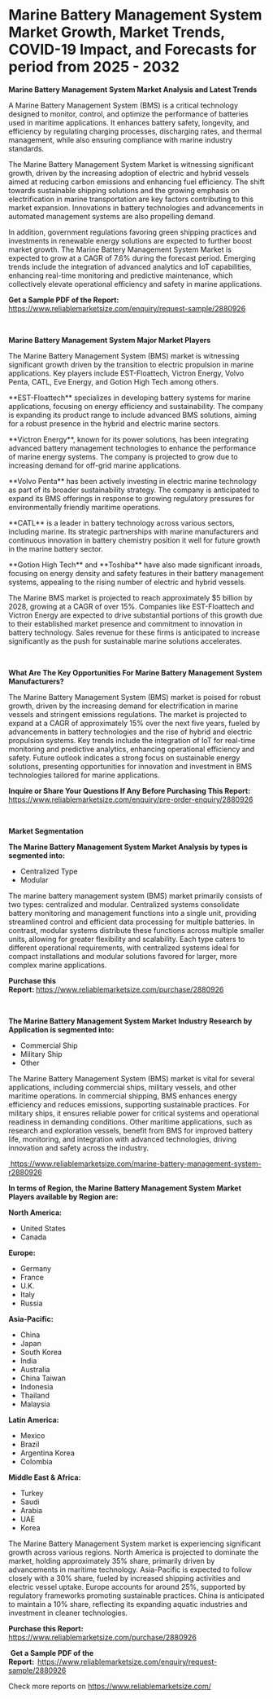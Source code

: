 <p><h1>Marine Battery Management System Market Growth, Market Trends, COVID-19 Impact, and Forecasts for period from 2025 - 2032</h1></p><p><strong>Marine Battery Management System Market Analysis and Latest Trends</strong></p>
<p><p>A Marine Battery Management System (BMS) is a critical technology designed to monitor, control, and optimize the performance of batteries used in maritime applications. It enhances battery safety, longevity, and efficiency by regulating charging processes, discharging rates, and thermal management, while also ensuring compliance with marine industry standards.</p><p>The Marine Battery Management System Market is witnessing significant growth, driven by the increasing adoption of electric and hybrid vessels aimed at reducing carbon emissions and enhancing fuel efficiency. The shift towards sustainable shipping solutions and the growing emphasis on electrification in marine transportation are key factors contributing to this market expansion. Innovations in battery technologies and advancements in automated management systems are also propelling demand.</p><p>In addition, government regulations favoring green shipping practices and investments in renewable energy solutions are expected to further boost market growth. The Marine Battery Management System Market is expected to grow at a CAGR of 7.6% during the forecast period. Emerging trends include the integration of advanced analytics and IoT capabilities, enhancing real-time monitoring and predictive maintenance, which collectively elevate operational efficiency and safety in marine applications.</p></p>
<p><strong>Get a Sample PDF of the Report:&nbsp;</strong> <a href="https://www.reliablemarketsize.com/enquiry/request-sample/2880926?utm_campaign=2778&utm_medium=2&utm_source=Github&utm_content=ia&utm_term=12032025&utm_id=marine-battery-management-system">https://www.reliablemarketsize.com/enquiry/request-sample/2880926</a></p>
<p>&nbsp;</p>
<p><strong>Marine Battery Management System Major Market Players</strong></p>
<p><p>The Marine Battery Management System (BMS) market is witnessing significant growth driven by the transition to electric propulsion in marine applications. Key players include EST-Floattech, Victron Energy, Volvo Penta, CATL, Eve Energy, and Gotion High Tech among others.</p><p>**EST-Floattech** specializes in developing battery systems for marine applications, focusing on energy efficiency and sustainability. The company is expanding its product range to include advanced BMS solutions, aiming for a robust presence in the hybrid and electric marine sectors.</p><p>**Victron Energy**, known for its power solutions, has been integrating advanced battery management technologies to enhance the performance of marine energy systems. The company is projected to grow due to increasing demand for off-grid marine applications.</p><p>**Volvo Penta** has been actively investing in electric marine technology as part of its broader sustainability strategy. The company is anticipated to expand its BMS offerings in response to growing regulatory pressures for environmentally friendly maritime operations.</p><p>**CATL** is a leader in battery technology across various sectors, including marine. Its strategic partnerships with marine manufacturers and continuous innovation in battery chemistry position it well for future growth in the marine battery sector.</p><p>**Gotion High Tech** and **Toshiba** have also made significant inroads, focusing on energy density and safety features in their battery management systems, appealing to the rising number of electric and hybrid vessels.</p><p>The Marine BMS market is projected to reach approximately $5 billion by 2028, growing at a CAGR of over 15%. Companies like EST-Floattech and Victron Energy are expected to drive substantial portions of this growth due to their established market presence and commitment to innovation in battery technology. Sales revenue for these firms is anticipated to increase significantly as the push for sustainable marine solutions accelerates.</p></p>
<p>&nbsp;</p>
<p><strong>What Are The Key Opportunities For Marine Battery Management System Manufacturers?</strong></p>
<p><p>The Marine Battery Management System (BMS) market is poised for robust growth, driven by the increasing demand for electrification in marine vessels and stringent emissions regulations. The market is projected to expand at a CAGR of approximately 15% over the next five years, fueled by advancements in battery technologies and the rise of hybrid and electric propulsion systems. Key trends include the integration of IoT for real-time monitoring and predictive analytics, enhancing operational efficiency and safety. Future outlook indicates a strong focus on sustainable energy solutions, presenting opportunities for innovation and investment in BMS technologies tailored for marine applications.</p></p>
<p><strong>Inquire or Share Your Questions If Any Before Purchasing This Report:</strong> <a href="https://www.reliablemarketsize.com/enquiry/pre-order-enquiry/2880926?utm_campaign=2778&utm_medium=2&utm_source=Github&utm_content=ia&utm_term=12032025&utm_id=marine-battery-management-system">https://www.reliablemarketsize.com/enquiry/pre-order-enquiry/2880926</a></p>
<p>&nbsp;</p>
<p><strong>Market Segmentation</strong></p>
<p><strong>The Marine Battery Management System Market Analysis by types is segmented into:</strong></p>
<p><ul><li>Centralized Type</li><li>Modular</li></ul></p>
<p><p>The marine battery management system (BMS) market primarily consists of two types: centralized and modular. Centralized systems consolidate battery monitoring and management functions into a single unit, providing streamlined control and efficient data processing for multiple batteries. In contrast, modular systems distribute these functions across multiple smaller units, allowing for greater flexibility and scalability. Each type caters to different operational requirements, with centralized systems ideal for compact installations and modular solutions favored for larger, more complex marine applications.</p></p>
<p><strong>Purchase this Report:&nbsp;</strong><a href="https://www.reliablemarketsize.com/purchase/2880926?utm_campaign=2778&utm_medium=2&utm_source=Github&utm_content=ia&utm_term=12032025&utm_id=marine-battery-management-system">https://www.reliablemarketsize.com/purchase/2880926</a></p>
<p>&nbsp;</p>
<p><strong>The Marine Battery Management System Market Industry Research by Application is segmented into:</strong></p>
<p><ul><li>Commercial Ship</li><li>Military Ship</li><li>Other</li></ul></p>
<p><p>The Marine Battery Management System (BMS) market is vital for several applications, including commercial ships, military vessels, and other maritime operations. In commercial shipping, BMS enhances energy efficiency and reduces emissions, supporting sustainable practices. For military ships, it ensures reliable power for critical systems and operational readiness in demanding conditions. Other maritime applications, such as research and exploration vessels, benefit from BMS for improved battery life, monitoring, and integration with advanced technologies, driving innovation and safety across the industry.</p></p>
<p><a href="https://www.reliablemarketsize.com/marine-battery-management-system-r2880926?utm_campaign=2778&utm_medium=2&utm_source=Github&utm_content=ia&utm_term=12032025&utm_id=marine-battery-management-system">&nbsp;https://www.reliablemarketsize.com/marine-battery-management-system-r2880926</a></p>
<p><strong>In terms of Region, the Marine Battery Management System Market Players available by Region are:</strong></p>
<p>
    <p> <strong> North America: </strong>
        <ul>
            <li>United States</li>
            <li>Canada</li>
        </ul>
        </p> 
    <p> <strong> Europe: </strong>
        <ul>
            <li>Germany</li>
            <li>France</li>
            <li>U.K.</li>
            <li>Italy</li>
            <li>Russia</li>
        </ul>
        </p> 
    <p> <strong> Asia-Pacific: </strong>
        <ul>
            <li>China</li>
            <li>Japan</li>
            <li>South Korea</li>
            <li>India</li>
            <li>Australia</li>
            <li>China Taiwan</li>
            <li>Indonesia</li>
            <li>Thailand</li>
            <li>Malaysia</li>
        </ul>
        </p> 
    <p> <strong> Latin America: </strong>
        <ul>
            <li>Mexico</li>
            <li>Brazil</li>
            <li>Argentina Korea</li>
            <li>Colombia</li>
        </ul>
        </p> 
    <p> <strong> Middle East & Africa: </strong>
        <ul>
            <li>Turkey</li>
            <li>Saudi</li>
            <li>Arabia</li>
            <li>UAE</li>
            <li>Korea</li>
        </ul>
    </p>
    </p>
<p><p>The Marine Battery Management System market is experiencing significant growth across various regions. North America is projected to dominate the market, holding approximately 35% share, primarily driven by advancements in maritime technology. Asia-Pacific is expected to follow closely with a 30% share, fueled by increased shipping activities and electric vessel uptake. Europe accounts for around 25%, supported by regulatory frameworks promoting sustainable practices. China is anticipated to maintain a 10% share, reflecting its expanding aquatic industries and investment in cleaner technologies.</p></p>
<p><strong>Purchase this Report: </strong><a href="https://www.reliablemarketsize.com/purchase/2880926?utm_campaign=2778&utm_medium=2&utm_source=Github&utm_content=ia&utm_term=12032025&utm_id=marine-battery-management-system">https://www.reliablemarketsize.com/purchase/2880926</a></p>
<p>&nbsp;<strong>Get a Sample PDF of the Report:&nbsp;&nbsp;</strong><a href="https://www.reliablemarketsize.com/enquiry/request-sample/2880926?utm_campaign=2778&utm_medium=2&utm_source=Github&utm_content=ia&utm_term=12032025&utm_id=marine-battery-management-system">https://www.reliablemarketsize.com/enquiry/request-sample/2880926</a></p>
<p><strong></strong></p>
<p>Check more reports on <a href="https://www.reliablemarketsize.com/?utm_campaign=2778&utm_medium=2&utm_source=Github&utm_content=ia&utm_term=12032025&utm_id=marine-battery-management-system">https://www.reliablemarketsize.com/</a></p>